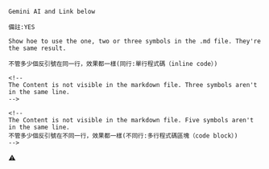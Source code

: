 

`Gemini AI and Link below`

``備註:YES``

```Show hoe to use the one, two or three symbols in the .md file. They're the same result.```


````` 不管多少個反引號在同一行，效果都一樣(同行:單行程式碼（inline code）)  `````


``` 
<!--
The Content is not visible in the markdown file. Three symbols aren't in the same line.
-->
```


````` 
<!--
The Content is not visible in the markdown file. Five symbols aren't in the same line.
不管多少個反引號在不同一行，效果都一樣(不同行:多行程式碼區塊（code block）)
-->
`````

⚠️
<!--

Warren Buffett
investflowers888@gmail.com
https://gemini.google.com/app/a4f701ddf9c1568e?hl=zh-TW
-->



